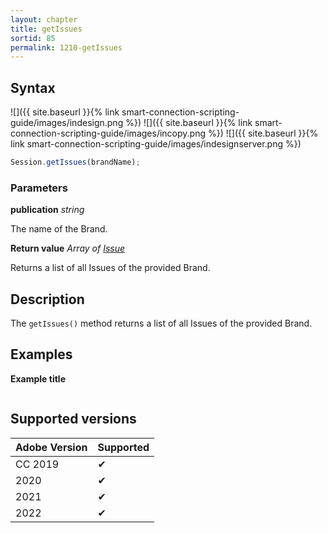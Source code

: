 ```yaml
---
layout: chapter
title: getIssues
sortid: 85
permalink: 1210-getIssues
---
```

## Syntax

![]({{ site.baseurl }}{% link smart-connection-scripting-guide/images/indesign.png %}) ![]({{ site.baseurl }}{% link smart-connection-scripting-guide/images/incopy.png %}) ![]({{ site.baseurl }}{% link smart-connection-scripting-guide/images/indesignserver.png %})
```javascript
Session.getIssues(brandName);
```

### Parameters

**publication** *string*

The name of the Brand.

**Return value** *Array of [Issue](../../EntIssue/index.md)*

Returns a list of all Issues of the provided Brand.

## Description

The `getIssues()` method returns a list of all Issues of the provided Brand.

## Examples

**Example title**

```javascript

```

## Supported versions

| Adobe Version | Supported |
|---------------|---------|
| CC 2019       | ✔       |
| 2020          | ✔       |
| 2021          | ✔       |
| 2022          | ✔         |

